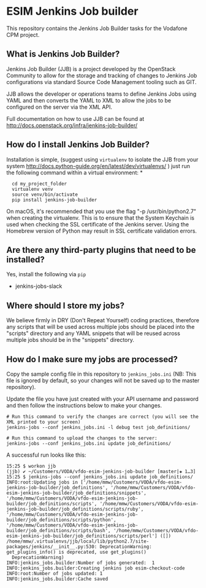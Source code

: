 # ESIM Jenkins Job builder
This repository contains the Jenkins Job Builder tasks for the Vodafone CPM project.

## What is Jenkins Job Builder?

Jenkins Job Builder (JJB) is a project developed by the OpenStack Community to allow for the storage and tracking of changes to Jenkins Job configurations via standard Source Code Management tooling such as GIT.

JJB allows the developer or operations teams to define Jenkins Jobs using YAML and then converts the YAML to XML to allow the jobs to be configured on the server via the XML API.

Full documentation on how to use JJB can be found at http://docs.openstack.org/infra/jenkins-job-builder/

## How do I install Jenkins Job Builder?

Installation is simple, (suggest using `virtualenv` to isolate the JJB from your system http://docs.python-guide.org/en/latest/dev/virtualenvs/ ) just run the following command within a virtual environment:
*

```
  cd my_project_folder
  virtualenv venv
  source venv/bin/activate
  pip install jenkins-job-builder
```

On macOS, it's recommended that you use the flag "-p /usr/bin/python2.7" when creating the virtualenv. This is to ensure that the System Keychain is used when checking the SSL certificate of the Jenkins server. Using the Homebrew version of Python may result in SSL certificate validation errors.

## Are there any third-party plugins that need to be installed?

Yes, install the following via `pip`

- jenkins-jobs-slack

## Where should I store my jobs?

We believe firmly in DRY (Don't Repeat Yourself) coding practices, therefore any scripts that will be used across multiple jobs should be placed into the "scripts" directory and any YAML snippets that will be reused across multiple jobs should be in the "snippets" directory.

## How do I make sure my jobs are processed?

Copy the sample config file in this repository to `jenkins_jobs.ini` (NB: This file is ignored by default, so your changes will not be saved up to the master repository).

Update the file you have just created with your API username and password and then follow the instructions below to make your changes.

```
# Run this command to verify the changes are correct (you will see the XML printed to your screen)
jenkins-jobs --conf jenkins_jobs.ini -l debug test job_definitions/

# Run this command to upload the changes to the server:
jenkins-jobs --conf jenkins_jobs.ini update job_definitions/
```

A successful run looks like this:

```
15:25 $ workon jjb
(jjb) ✔ ~/Customers/VODA/vfdo-esim-jenkins-job-builder [master|✚ 1…3]
15:25 $ jenkins-jobs --conf jenkins_jobs.ini update job_definitions/
INFO:root:Updating jobs in ['/home/mmw/Customers/VODA/vfdo-esim-jenkins-job-builder/job_definitions', '/home/mmw/Customers/VODA/vfdo-esim-jenkins-job-builder/job_definitions/snippets', '/home/mmw/Customers/VODA/vfdo-esim-jenkins-job-builder/job_definitions/scripts', '/home/mmw/Customers/VODA/vfdo-esim-jenkins-job-builder/job_definitions/scripts/ruby', '/home/mmw/Customers/VODA/vfdo-esim-jenkins-job-builder/job_definitions/scripts/python', '/home/mmw/Customers/VODA/vfdo-esim-jenkins-job-builder/job_definitions/scripts/bash', '/home/mmw/Customers/VODA/vfdo-esim-jenkins-job-builder/job_definitions/scripts/perl'] ([])
/home/mmw/.virtualenvs/jjb/local/lib/python2.7/site-packages/jenkins/__init__.py:530: DeprecationWarning: get_plugins_info() is deprecated, use get_plugins()
  DeprecationWarning)
INFO:jenkins_jobs.builder:Number of jobs generated:  1
INFO:jenkins_jobs.builder:Creating jenkins job esim-checkout-code
INFO:root:Number of jobs updated: 1
INFO:jenkins_jobs.builder:Cache saved
